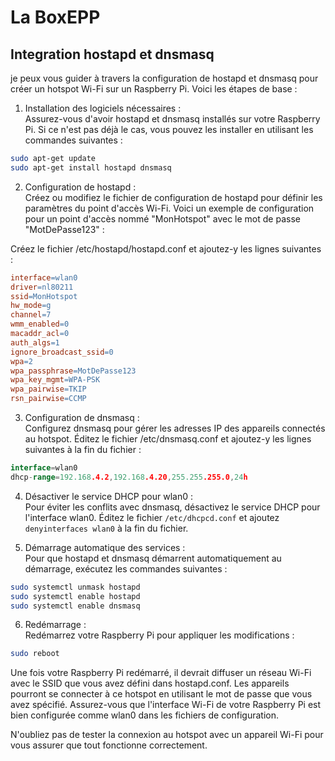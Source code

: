 # La BoxEPP

## Integration hostapd et dnsmasq

je peux vous guider à travers la configuration de hostapd et dnsmasq pour créer un hotspot Wi-Fi sur un Raspberry Pi. Voici les étapes de base :  

1. Installation des logiciels nécessaires :  
Assurez-vous d'avoir hostapd et dnsmasq installés sur votre Raspberry Pi. Si ce n'est pas déjà le cas, vous pouvez les installer en utilisant les commandes suivantes :  

```bash
sudo apt-get update
sudo apt-get install hostapd dnsmasq
```
2. Configuration de hostapd :  
Créez ou modifiez le fichier de configuration de hostapd pour définir les paramètres du point d'accès Wi-Fi. Voici un exemple de configuration pour un point d'accès nommé "MonHotspot" avec le mot de passe "MotDePasse123" :  

Créez le fichier /etc/hostapd/hostapd.conf et ajoutez-y les lignes suivantes :  

```makefile
interface=wlan0
driver=nl80211
ssid=MonHotspot
hw_mode=g
channel=7
wmm_enabled=0
macaddr_acl=0
auth_algs=1
ignore_broadcast_ssid=0
wpa=2
wpa_passphrase=MotDePasse123
wpa_key_mgmt=WPA-PSK
wpa_pairwise=TKIP
rsn_pairwise=CCMP
```

3. Configuration de dnsmasq :  
Configurez dnsmasq pour gérer les adresses IP des appareils connectés au hotspot. Éditez le fichier /etc/dnsmasq.conf et ajoutez-y les lignes suivantes à la fin du fichier :

```go
interface=wlan0
dhcp-range=192.168.4.2,192.168.4.20,255.255.255.0,24h
```

4. Désactiver le service DHCP pour wlan0 :  
Pour éviter les conflits avec dnsmasq, désactivez le service DHCP pour l'interface wlan0. Éditez le fichier `/etc/dhcpcd.conf` et ajoutez `denyinterfaces wlan0` à la fin du fichier.  

5. Démarrage automatique des services :  
Pour que hostapd et dnsmasq démarrent automatiquement au démarrage, exécutez les commandes suivantes :

```bash
sudo systemctl unmask hostapd
sudo systemctl enable hostapd
sudo systemctl enable dnsmasq
```

6. Redémarrage :  
Redémarrez votre Raspberry Pi pour appliquer les modifications :

```bash
sudo reboot
```
Une fois votre Raspberry Pi redémarré, il devrait diffuser un réseau Wi-Fi avec le SSID que vous avez défini dans hostapd.conf. Les appareils pourront se connecter à ce hotspot en utilisant le mot de passe que vous avez spécifié. Assurez-vous que l'interface Wi-Fi de votre Raspberry Pi est bien configurée comme wlan0 dans les fichiers de configuration.  

N'oubliez pas de tester la connexion au hotspot avec un appareil Wi-Fi pour vous assurer que tout fonctionne correctement.
